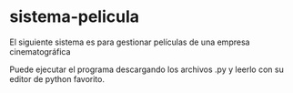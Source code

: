 # sistema-pelicula

El siguiente sistema es para gestionar películas de una empresa cinematográfica

Puede ejecutar el programa descargando los archivos .py y leerlo con su editor de python favorito.
